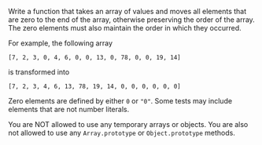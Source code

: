Write a function that takes an array of values and moves all elements that are zero to the end of the array, otherwise preserving the order of the array. The zero elements must also maintain the order in which they occurred.

For example, the following array

`[7, 2, 3, 0, 4, 6, 0, 0, 13, 0, 78, 0, 0, 19, 14]`

is transformed into

`[7, 2, 3, 4, 6, 13, 78, 19, 14, 0, 0, 0, 0, 0, 0]`

Zero elements are defined by either `0` or `"0"`. Some tests may include elements that are not number literals.

You are NOT allowed to use any temporary arrays or objects. You are also not allowed to use any `Array.prototype` or `Object.prototype` methods.
